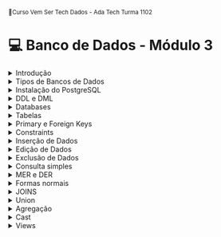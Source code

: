 <sub> 📂Curso Vem Ser Tech Dados - Ada Tech Turma 1102 </sub>

# 💻 Banco de Dados - Módulo 3 

<details>
<summary>Introdução</summary>

---
Bancos de dados são uma das tecnologias mais importantes do mundo moderno. Eles são amplamente utilizados para armazenar, gerenciar e recuperar grandes quantidades de informações de maneira eficiente e segura. Um banco de dados é um sistema organizado de informações que pode ser acessado, gerenciado e atualizado de maneira conveniente. Em termos simples, um banco de dados é um armário gigante que armazena informações sobre tudo, desde os nomes de clientes até informações de produtos, registros financeiros e muito mais.

Os bancos de dados são usados em uma ampla variedade de aplicações, desde simples aplicativos de desktop até sistemas de gerenciamento de grandes empresas e organizações governamentais. Eles permitem que as informações sejam armazenadas e acessadas rapidamente e de maneira confiável, tornando-os uma parte vital de muitos sistemas de tecnologia da informação.

## 📌 Utilidade de um banco de dados

Um banco de dados é como um grande armário de arquivos, mas em vez de papel, ele armazena informações digitais. Ele é projetado para armazenar e gerenciar grandes quantidades de dados de maneira organizada e eficiente. Assim como um armário de arquivos é útil para manter documentos organizados e fáceis de encontrar, um banco de dados é útil para armazenar e acessar informações de maneira rápida e eficiente.

Imagine que você tem uma loja on-line que vende roupas. Você precisa gerenciar informações sobre seus produtos, clientes, pedidos, pagamentos e estoques. Você pode armazenar essas informações em planilhas, arquivos de texto ou até mesmo em papel. No entanto, conforme sua loja cresce, gerenciar essas informações manualmente pode se tornar cada vez mais difícil e demorado.

Aqui é onde um banco de dados pode ser útil. Com um banco de dados, você pode armazenar todas essas informações em uma única fonte confiável e organizada. Você pode facilmente acessar e atualizar informações sobre seus produtos, clientes e pedidos em tempo real, em vez de ter que procurar em vários arquivos ou documentos. Você pode gerar relatórios e análises para ajudar a entender melhor seu negócio e tomar decisões informadas com base nos dados.

Outra analogia que pode ajudar a entender a utilidade de um banco de dados é um catálogo de biblioteca. Imagine que você é o bibliotecário de uma grande biblioteca e precisa gerenciar informações sobre todos os livros em sua coleção. Você pode armazenar essas informações em fichas de papel em uma caixa de arquivo. No entanto, à medida que a biblioteca cresce, gerenciar essas informações manualmente pode se tornar cada vez mais difícil e demorado.

Novamente, com um banco de dados, você pode armazenar informações sobre todos os livros em sua coleção em uma única fonte confiável e organizada. Você pode facilmente acessar e atualizar informações sobre títulos, autores, editoras e categorias em tempo real. Você pode gerar relatórios para ajudar a entender melhor a coleção da biblioteca e até fazer recomendações aos usuários com base nos dados.

## 📌 Mais sobre o PostgreSQL

O PostgreSQL é um sistema de gerenciamento de banco de dados relacional de código aberto que foi lançado pela primeira vez em 1989. Ele foi criado como um projeto de pesquisa na Universidade da Califórnia em Berkeley, nos Estados Unidos, e desde então tem sido amplamente adotado por empresas e organizações em todo o mundo.

O PostgreSQL é conhecido por sua confiabilidade, escalabilidade e desempenho. Ele foi projetado para suportar cargas de trabalho pesadas e é altamente personalizável, permitindo que os usuários ajustem o sistema de acordo com suas necessidades específicas. Além disso, ele é altamente compatível com padrões do setor e oferece suporte a muitos recursos avançados, como transações ACID, índices em texto completo, integridade referencial e muito mais. Ele é uma das ferramentas de banco de dados mais populares do mercado, oferecendo recursos avançados de segurança, confiabilidade e escalabilidade.

Uma das principais características do PostgreSQL é sua capacidade de suportar objetos complexos, como arrays, JSON, XML e geometrias espaciais. Ele também oferece suporte a muitos tipos de dados diferentes, incluindo números, datas, strings e muito mais. Isso o torna uma escolha popular para aplicativos que envolvem muitos dados complexos e variados.

Outra característica notável do PostgreSQL é sua capacidade de ser estendido por meio de módulos adicionais, conhecidos como extensões. Essas extensões permitem que os usuários adicionem novos recursos e funcionalidades ao sistema sem precisar modificar o código-fonte principal. Isso torna o PostgreSQL altamente personalizável e adaptável a uma ampla variedade de casos de uso.

Muitas grandes empresas confiam no PostgreSQL para armazenar seus dados críticos. Aqui estão alguns exemplos de empresas que utilizam essa tecnologia:

- Apple: a Apple usa o PostgreSQL para gerenciar dados do iTunes, App Store e Apple Music.

- Cisco: a Cisco usa o PostgreSQL como banco de dados principal para sua plataforma de gerenciamento de rede.

- Fujitsu: a Fujitsu usa o PostgreSQL como banco de dados principal para seus sistemas de gerenciamento de inventário.

- Skype: o Skype usa o PostgreSQL para armazenar dados de bate-papo e histórico de chamadas.

- Reddit: o Reddit usa o PostgreSQL para armazenar dados de usuários, postagens e comentários.

## Referências e materiais complementares
- PostgreSQL: https://www.postgresql.org/about/

---

</details>

<details>
<summary>Tipos de Bancos de Dados</summary>

---

Existem dois tipos principais de bancos de dados: bancos relacionais e bancos não relacionais.

Os bancos de dados relacionais são baseados em uma estrutura de tabelas inter-relacionadas. Os dados são organizados em tabelas, cada uma com uma coluna para um tipo específico de dado e cada linha contendo uma entrada individual. As tabelas são inter-relacionadas por meio de chaves primárias e estrangeiras, que são usadas para vincular os dados em diferentes tabelas. O SQL (Structured Query Language) é a linguagem de programação mais comumente usada para manipular bancos de dados relacionais.

Por outro lado, os bancos de dados não relacionais são projetados para armazenar dados sem a estrutura rígida de tabelas e esquemas relacionais. Eles são mais flexíveis em termos de como os dados são organizados e podem ser mais escaláveis e tolerantes a falhas do que os bancos de dados relacionais. Eles também podem ser usados para armazenar tipos de dados mais complexos, como documentos, gráficos e dados de séries temporais. Exemplos de bancos de dados não relacionais incluem bancos de dados de documentos, bancos de dados de grafos e bancos de dados de séries temporais.

A principal diferença entre bancos de dados relacionais e não relacionais é a forma como os dados são estruturados e organizados. Os bancos de dados relacionais têm uma estrutura de tabelas rígida, com colunas e linhas organizadas em uma grade, enquanto os bancos de dados não relacionais têm uma estrutura mais flexível, com dados armazenados em uma hierarquia de documentos ou grafos.

Outra diferença importante é a maneira como os dados são consultados e manipulados. Os bancos de dados relacionais usam SQL para consultar e manipular dados, enquanto os bancos de dados não relacionais geralmente usam uma API baseada em objetos ou documentos para manipular dados.

Ambos os tipos de bancos de dados têm suas próprias vantagens e desvantagens, e a escolha entre um banco de dados relacional ou não relacional dependerá das necessidades e requisitos específicos do projeto. Os bancos de dados relacionais são mais adequados para projetos com estruturas de dados rígidas e requisitos de transação, enquanto os bancos de dados não relacionais são mais adequados para projetos que precisam armazenar dados não estruturados ou semiestruturados e exigem escalabilidade e flexibilidade.

## 📌 Principais diferenças

Banco de Dados Relacional (RDBMS): é o tipo mais comum de banco de dados, que usa uma estrutura de tabelas relacionais para armazenar dados. O modelo relacional é baseado em relações matemáticas entre as tabelas e é capaz de garantir a integridade dos dados através do uso de chaves primárias, chaves estrangeiras e restrições de integridade referencial. Exemplos de bancos de dados relacionais incluem PostgreSQL, MySQL, Oracle e SQL Server.

Banco de Dados de Colunas: neste tipo de banco de dados, os dados são armazenados em colunas em vez de linhas, como nos bancos de dados relacionais tradicionais. Isso permite que as consultas sejam executadas de forma mais rápida em grandes conjuntos de dados e melhora o desempenho de consultas analíticas. Exemplos de bancos de dados de colunas incluem o Apache Cassandra e o Apache HBase.

Banco de Dados de Documentos: neste tipo de banco de dados, os dados são armazenados em documentos individuais, como JSON ou XML. Cada documento contém todos os dados relacionados em um único registro e pode ser aninhado para criar uma estrutura hierárquica de dados. Exemplos de bancos de dados de documentos incluem o MongoDB e o Couchbase.

Banco de Dados de Grafos: neste tipo de banco de dados, os dados são armazenados em grafos, que consistem em nós e arestas. Os nós representam entidades e as arestas representam as conexões entre eles. Isso permite consultas sofisticadas que exploram as relações complexas entre os dados. Exemplos de bancos de dados de grafos incluem o Neo4j e o OrientDB.

Banco de Dados de Tempo Real (In-Memory): neste tipo de banco de dados, os dados são armazenados em memória RAM em vez de em disco. Isso permite um acesso muito rápido aos dados, tornando-o ideal para aplicativos que exigem baixa latência, como sistemas de negociação financeira, jogos online e processamento de dados em tempo real. Exemplos de bancos de dados de tempo real incluem o SAP HANA e o MemSQL.

## 📌 Exemplos de bancos de dados não relacionais

Como modelo de banco de dados, os bancos de dados NoSQL (Not Only SQL) têm como característica principal o fato de não utilizarem uma estrutura de tabelas relacionais como nos bancos de dados relacionais tradicionais, como o PostgreSQL. Em vez disso, os bancos de dados NoSQL são projetados para manipular grandes quantidades de dados não estruturados ou semiestruturados e trabalhar com escalabilidade horizontal em vários servidores.

Aqui estão alguns exemplos de bancos de dados NoSQL e suas principais características:

- DynamoDB: é um banco de dados de valor-chave totalmente gerenciado pela Amazon Web Services (AWS). Ele é projetado para alta disponibilidade, escalabilidade e desempenho, além de ser totalmente gerenciado. O DynamoDB é comumente usado para armazenar informações do usuário em aplicativos móveis e para gerenciar sessões de jogos online.

- Redis: é um banco de dados em memória de código aberto que permite armazenar dados em chave-valor, com suporte a diferentes tipos de dados, como strings, hashes, listas, conjuntos e sorted sets. O Redis é conhecido por sua velocidade e alta escalabilidade, sendo comumente usado para cache, filas de mensagens e gerenciamento de sessões.

- Cassandra: é um banco de dados distribuído de colunas amplamente usado em aplicativos com grande volume de dados, incluindo análise de dados, gerenciamento de registros, gerenciamento de conteúdo e gerenciamento de mídia social. O Cassandra tem alta escalabilidade horizontal e oferece recursos como replicação de dados em vários datacenters para garantir alta disponibilidade.

- MongoDB: é um banco de dados de documentos de código aberto que armazena dados em formato BSON (uma variação do formato JSON). O MongoDB é conhecido por sua escalabilidade horizontal, flexibilidade e velocidade, além de ser usado em aplicativos da web, de comércio eletrônico e de mídia social.

- Neo4j: é um banco de dados de grafo que permite modelar dados como nós e relacionamentos. Ele é frequentemente usado em aplicativos que envolvem redes sociais, análise de dados e sistemas de recomendação. O Neo4j é conhecido por sua capacidade de pesquisar relações complexas entre dados e sua escalabilidade horizontal.

- HBase: O Apache HBase é um banco de dados NoSQL distribuído, de colunas e baseado no Apache Hadoop. Ele é projetado para armazenar grandes quantidades de dados com alta velocidade de leitura e gravação, e suporta operações em tempo real e análise de dados em lote. O HBase é usado em vários casos de uso, como armazenamento de dados de sensores IoT (Internet das Coisas), análise de logs, processamento de eventos em tempo real e sistemas de recomendação. Ele é amplamente utilizado por empresas que precisam armazenar grandes quantidades de dados e executar análises em tempo real ou perto do tempo real.

### Referências e materiais complementares

- DynamoDB: https://aws.amazon.com/dynamodb/
- Redis: https://redis.io/
- Cassandra: https://cassandra.apache.org/
- MongoDB: https://www.mongodb.com/
- Neo4j: https://neo4j.com/
- Apache HBase: https://hbase.apache.org/

---

</details>

<details>
<summary>Instalação do PostgreSQL</summary>
  
---

## 📌 Instalação do PostgreSQL no Windows:

A maneira mais fácil de instalar o PostgreSQL no Windows é através do instalador disponível no site oficial.

- O link para download é: https://www.postgresql.org/download/windows/

Basta baixar o arquivo de instalação correspondente à versão desejada, executá-lo e seguir as instruções na tela. É importante lembrar que durante a instalação é possível selecionar os componentes que deseja instalar, como a ferramenta gráfica pgAdmin. Além disso, também é possível escolher o local de instalação e a senha do usuário admin. Após a instalação, o PostgreSQL estará pronto para uso.

Para mais informações sobre a instalação do PostgreSQL no Windows, consulte a documentação oficial disponível em: https://www.postgresql.org/docs/current/tutorial-install.html

## 📌 Instalação do PostgreSQL no Linux:
No Linux, a instalação do PostgreSQL varia de acordo com a distribuição Linux que está sendo utilizada. Para distribuições baseadas em Debian, como o Ubuntu, o PostgreSQL pode ser instalado usando o gerenciador de pacotes apt-get. Para isso, basta executar o seguinte comando no terminal:

```python
sudo apt-get install postgresql
```

Para outras distribuições Linux, é necessário verificar a documentação específica da distribuição para obter as instruções de instalação.

Após a instalação, é possível configurar o PostgreSQL utilizando o utilitário de linha de comando chamado psql. Para mais informações sobre a instalação do PostgreSQL no Linux, consulte a documentação 3 oficial disponível em: https://www.postgresql.org/download/linux/

## 📌 Instalação do PostgreSQL no Mac
No Mac, o PostgreSQL pode ser instalado usando o Homebrew, que é um gerenciador de pacotes para o macOS. Para instalar o PostgreSQL usando o Homebrew, basta executar o seguinte comando no terminal:

```python
brew install postgresql
```
Após a instalação, é possível configurar o PostgreSQL utilizando o utilitário de linha de comando chamado psql. Para mais informações sobre a instalação do PostgreSQL no Mac, consulte a documentação oficial disponível em: https://www.postgresql.org/download/macosx/

## 📌 Instalação do PostgreSQL utilizando Docker
O Docker é uma plataforma para desenvolvimento, distribuição e execução de aplicativos em contêineres. Com o Docker, é possível criar um ambiente isolado para executar o PostgreSQL.

Leia mais sobre docker em: https://docs.docker.com/

Para isso, basta executar o seguinte comando no terminal:

```python
docker run --name postgres -e POSTGRES_PASSWORD=<senha> -d postgres
```

Neste comando, substitua "" pela senha desejada para o usuário "postgres". Após a execução do comando, o PostgreSQL será iniciado em um contêiner Docker isolado. É possível conectar-se ao PostgreSQL dentro do contêiner usando o utilitário de linha de comando psql.

Para mais informações sobre o uso do PostgreSQL com o Docker, consulte a documentação oficial disponível em: https://hub.docker.com/_/postgres/

## 📌 Referências e materiais complementares
- Documentação: https://www.postgresql.org/docs/

---

</details>

<details>
<summary>DDL e DML</summary>
  
---

DDL significa Data Definition Language, que é uma linguagem utilizada para definir a estrutura e as características dos dados em um banco de dados. DDL é usado para criar, modificar e excluir objetos no banco de dados, como tabelas, índices, views e outros objetos.

Uma analogia para entender o DDL é compará-lo com a construção de uma casa. Assim como um arquiteto projeta a estrutura de uma casa, o DDL é usado para projetar a estrutura de um banco de dados. O arquiteto decide onde as paredes devem ser colocadas, quantos quartos a casa terá, como a cozinha será configurada, entre outras coisas. De maneira semelhante, o DDL determina a estrutura do banco de dados, como as tabelas que serão criadas, quais campos elas terão e como serão relacionadas entre si.

Já o DML significa Data Manipulation Language, que é uma linguagem usada para manipular os dados dentro de um banco de dados. DML é usado para inserir, atualizar, excluir e recuperar dados em um banco de dados. Isso significa que o DML é usado para fazer operações de leitura e escrita nos dados armazenados em um banco de dados.

Uma analogia para entender o DML é compará-lo com a manipulação de objetos em uma sala. Suponha que você queira mudar a posição de uma mesa em uma sala. Você pode movê-la para um novo local, atualizando a posição dela. Da mesma forma, com o DML, você pode atualizar dados em uma tabela para refletir mudanças na informação.

### Referências e materiais complementares
- https://www.postgresql.org/docs/current/ddl.html
- https://www.postgresql.org/docs/current/dml.html

---

</details>

<details>
<summary>Databases</summary>
---
  
Para criar ou remover um banco de dados no PostgreSQL, é necessário ter privilégios de superusuário ou de um usuário com permissões suficientes para criar ou remover um novo banco de dados.

## 📌 Inserindo bases de dados
Existem algumas maneiras de criar um banco de dados no PostgreSQL: através do utilitário de linha de comando createdb, através da interface gráfica do pgAdmin (ou qualquer outro SGDB que esteja utilizando) ou utilizando um comando SQL.

## Criando um banco de dados com o comando createdb
Antes de qualquer coisa, devemos nos conectar ao prompt, digitando no terminal o comando:

```python
sudo -i -u postgres psql
```
No exemplo acima, fizemos login com o usuário postgres ao prompt do PostgreSQL.

Para sair do prompt, basta digitarmos:
```python
\q
```
Para criar um banco de dados usando o createdb, basta executar o seguinte comando no terminal:

```python
createdb <nome_do_banco_de_dados>
```

Substitua <nome_do_banco_de_dados> pelo nome desejado para o banco de dados. Por exemplo:

```python
createdb meu_banco_bonito
```

Para visualizar a lista de bases de dados criadas, basta utilizarmos o comando:
```python
\l
```
## 📌 Criando um banco de dados utilizando linguagem SQL
O comando CREATE DATABASE é usado para criar um banco de dados no PostgreSQL. Ele pode ser executado tanto no utilitário de linha de comando psql quanto em outras ferramentas que suportam a execução de comandos SQL.

Para executar este comando, devemos estar com a janela de execução do SQL aberta, utilizando, por exemplo o pgAdmin.

O formato básico do comando é o seguinte:

```python
CREATE DATABASE nome_do_banco_de_dados;
```

Substitua `nome_do_banco_de_dados ` pelo nome desejado para o banco de dados. É possível especificar outras opções ao criar um banco de dados, como o proprietário do banco de dados, a codificação de caracteres e a localização do banco de dados. Algumas opções comuns incluem:

OWNER para definir o proprietário do banco de dados.
ENCODING para definir a codificação de caracteres do banco de dados.
LC_COLLATE e LC_CTYPE para definir as configurações de localização do banco de dados.
Por exemplo, o seguinte comando cria um banco de dados chamado "minha_base_de_dados" com o proprietário "meu_usuario" e codificação de caracteres "UTF8":

```python
CREATE DATABASE minha_base_de_dados
WITH    OWNER meu_usuario
        ENCODING 'UTF8'
        LC_COLLATE 'pt_BR.UTF-8'
        LC_CTYPE 'pt_BR.UTF-8';
```

Uma vez criado, o banco de dados pode ser acessado e gerenciado usando outros comandos SQL ou ferramentas de administração do PostgreSQL, como o pgAdmin.

É importante notar que a criação de um banco de dados requer permissões de superusuário ou de um usuário com permissões suficientes para criar um banco de dados. Se você não tem as permissões necessárias, você receberá uma mensagem de erro ao tentar criar o banco de dados.

Para mais informações sobre o comando CREATE DATABASE e outras opções disponíveis, consulte a documentação oficial do PostgreSQL.

## 📌 Removendo bases de dados
Para remover um banco de dados no PostgreSQL também podemos utilizar as mesmas formas da criação, via prompt, script SQL ou interface gráfica.

### Removendo um banco de dados com o comando dropdb
Para remover um banco de dados usando o dropdb, basta executar o seguinte comando no terminal:

```python
dropdb <nome_do_banco_de_dados>
```
Substitua `<nome_do_banco_de_dados>` pelo nome desejado para o banco de dados. Por exemplo:

```python
dropdb meu_banco_bonito
```
## 📌 Removendo um banco de dados utilizando linguagem SQL
Para remover um banco de dados existente utilizando linguagem SQL, basta executar o comando:

```python
DROP DATABASE nome_do_banco_de_dados;
```
Além disso, podemos adicionar o parâmetro IF EXISTS, ele funciona como um validador para quando o banco de dados mencionado não existir, o PostgreSQL somente ignorar ao invés de retornar um erro.

```python
DROP DATABASE IF EXISTS meu_banco_bonito;
```
### Referências e materiais complementares
- https://www.postgresql.org/docs/current/app-createdb.html

- https://www.postgresql.org/docs/current/sql-createdatabase.html

- https://www.postgresql.org/docs/current/app-dropdb.html

- https://www.postgresql.org/docs/current/sql-dropdatabase.html

---

</details>

<details>
<summary>Tabelas</summary>

---

## 📌 Criação de tabelas
Para criar uma tabela no PostgreSQL, você precisa usar a linguagem DDL (Data Definition Language) e a sintaxe é a seguinte:

```python
CREATE TABLE nome_da_tabela (
  nome_do_campo1 tipo_do_campo1,
  nome_do_campo2 tipo_do_campo2,
  ...,
  nome_do_campoN tipo_do_campoN
);
```
Por exemplo, para criar uma tabela chamada "clientes" com dois campos, "id" e "nome", o comando seria o seguinte:

```python
CREATE TABLE clientes (
  id SERIAL PRIMARY KEY,
  nome VARCHAR(50)
);

```
Este comando cria uma tabela "clientes" com um campo "id" que é um número serial (ou seja, um número sequencial gerado automaticamente pelo PostgreSQL) e um campo "nome" que é uma string de até 50 caracteres.

Não se preocupe com o "PRIMARY KEY" ainda, isso será abordado nos próximos capítulos.

## 📌 Edição de tabelas
Para editar uma tabela existente no PostgreSQL, você pode usar o comando ALTER TABLE. Por exemplo, se você quiser adicionar um novo campo "email" à tabela "clientes", o comando seria o seguinte:

```python
ALTER TABLE clientes ADD COLUMN email VARCHAR(50);
```
Este comando adiciona um novo campo chamado "email" à tabela "clientes" com um comprimento máximo de 50 caracteres.

## 📌 Exclusão de tabelas
Finalmente, para excluir uma tabela no PostgreSQL, você pode usar o comando DROP TABLE. Por exemplo, se você quiser excluir a tabela "clientes", o comando seria o seguinte:

```python
DROP TABLE clientes;
```
Este comando exclui a tabela "clientes" e todos os dados armazenados nela.

É importante notar que a exclusão de uma tabela é uma operação permanente e irrevogável. Portanto, sempre se certifique de ter feito um backup dos dados importantes antes de executar um comando DROP TABLE.

## 📌 Tipos de dados mais comuns
Nos exemplos acima, falamos dos tipos int e varchar, porém, existem alguns outros tipos de dados que são possíveis de serem utilizados, que nos auxiliam para situações específicas.

### Tipos numéricos:
- INTEGER: armazena números inteiros com sinal. O tamanho padrão é de 4 bytes, mas pode ser especificado um tamanho maior ou menor. É usado para armazenar dados numéricos que representam quantidades inteiras, como a quantidade de itens em um pedido.

- BIGINT: armazena números inteiros com sinal de 8 bytes. É usado para armazenar dados numéricos que representam quantidades maiores que o INTEGER, como o número de habitantes de uma cidade ou país.

- NUMERIC: armazena números decimais com precisão arbitrária. É usado para armazenar valores monetários ou outros dados numéricos que requerem alta precisão.

- DOUBLE PRECISION: armazena números de ponto flutuante de dupla precisão. É usado para armazenar dados numéricos que requerem alta precisão e uma grande faixa de valores, como as coordenadas geográficas de um local.

### Tipos de texto
- VARCHAR: armazena strings de comprimento variável. É usado para armazenar dados de texto de comprimento variável, como nomes de pessoas ou endereços de e-mail.

- CHAR: armazena strings de comprimento fixo. É usado para armazenar dados de texto de comprimento fixo, como códigos postais ou números de identificação.

- TEXT: armazena strings de comprimento variável sem limite. É usado para armazenar grandes volumes de dados de texto, como descrições de produtos ou comentários em um site.

É comum a utilização do tipo `varchar` na maioria dos casos, pois geralmente campos de tamanhos variados são armazenados como texto. O `varchar` armazena apenas os caracteres salvos, e deixa o resto do espaço vazio e disponível para outro dado.

Por exemplo: uma coluna do tipo `varchar(50)` que recebe o texto: 'Ada tecnologia', utiliza apenas 14 "espaços" na memória, e deixa os outros 36 disponíveis para outros registros. Ele ocupa menos espaço em memória, porém, em operações de atualização é penalizado, pois o banco de dados precisa "procurar" outro espaço em memória para realocar o conteúdo caso seja maior.

Já uma coluna do tipo `char(50)` que recebe o mesmo texto: 'Ada tecnologia', utiliza todos os 50 "espaços" disponíveis, portanto, ocupa mais espaço em memória. Em contrapartida, as operações de atualização são extremamente rápidas, pois a coluna já tem todo o espaço disponível "reservado" para ela.

### Tipos de data e hora
- DATE: armazena datas (ano, mês, dia). É usado para armazenar informações de datas, como datas de nascimento ou datas de eventos.

- TIME: armazena horas do dia. É usado para armazenar informações de hora, como horários de início ou fim de eventos.

- TIMESTAMP: armazena datas e horas com precisão de milissegundos. É usado para armazenar informações de datas e horas precisas, como timestamps de criação ou modificação de registros.

### Tipos booleanos
- BOOLEAN: armazena valores verdadeiro ou falso. É usado para armazenar dados booleanos, como se um usuário está conectado ou desconectado.
Tipos de array
- ARRAY: armazena uma lista de valores de um tipo de dado específico. É usado para armazenar coleções de dados, como uma lista de itens em um pedido ou as cores favoritas de um usuário.

### Tipos especiais
- JSON e JSONB: armazena dados em formato JSON (JavaScript Object Notation), usado para armazenar dados semiestruturados que podem ser facilmente lidos por outras aplicações ou sistemas.

- UUID: armazena identificadores únicos universais (UUIDs), que são frequentemente usados em sistemas distribuídos para identificar de forma única recursos em um cluster.

Você pode ver todos os tipos disponíveis para utilização no PostgreSQL em: https://www.postgresql.org/docs/current/datatype.html

## 📌 Default values
Em PostgreSQL, um valor padrão (ou "default value") é um valor que é automaticamente atribuído a uma coluna se nenhum valor é especificado para ela durante a inserção de dados.

Por exemplo, vamos supor que você tem uma tabela "clientes" com as colunas "id", "nome", "email" e "data de cadastro". Você pode definir um valor padrão para a coluna "data de cadastro" para que, quando um novo registro for adicionado à tabela, a data atual seja automaticamente inserida para essa coluna. Isso pode ser útil, pois evita a necessidade de inserir manualmente a data a cada vez que um novo registro é adicionado.

Aqui está um exemplo de como definir um valor padrão em PostgreSQL:

```python
CREATE TABLE clientes (
    id SERIAL PRIMARY KEY,
    nome VARCHAR(100),
    email VARCHAR(100),
    data_de_cadastro TIMESTAMP DEFAULT CURRENT_TIMESTAMP
);
```
Neste exemplo, a coluna "data_de_cadastro" é definida com um valor padrão de "CURRENT_TIMESTAMP", que é uma função que retorna a data e hora atual do sistema. Isso significa que, se nenhum valor for especificado para essa coluna durante a inserção de dados, o PostgreSQL irá automaticamente inserir a data e hora atual.

Outro exemplo pode ser de uma tabela de pedidos, onde a coluna "status" pode ter um valor padrão "pendente" para todos os novos pedidos:

```python
CREATE TABLE pedidos (
    id SERIAL PRIMARY KEY,
    descricao VARCHAR(100),
    valor DECIMAL(10,2),
    status VARCHAR(20) DEFAULT 'pendente'
);
```
Neste exemplo, a coluna "status" é definida com um valor padrão "pendente", que será automaticamente inserido se nenhum valor for especificado durante a inserção de dados.

Além disso, é importante observar que um valor padrão pode ser definido para qualquer tipo de coluna, incluindo texto, números, datas, booleanos etc. É uma ferramenta útil para garantir a consistência dos dados em uma tabela e simplificar a inserção de dados.

### Referências e materiais complementares
- https://www.postgresql.org/docs/current/sql-createtable.html
- https://www.postgresql.org/docs/current/sql-droptable.html
- https://www.postgresql.org/docs/current/sql-altertable.html
- https://www.postgresql.org/docs/current/datatype.html
- https://www.postgresql.org/docs/current/ddl-default.html

---
</details>

<details>
<summary>Primary e Foreign Keys</summary>

---

  ## 📌 Chaves primárias (Primary Keys ou PKs)
No PostgreSQL, uma Primary Key é uma restrição que define uma coluna ou conjunto de colunas em uma tabela como uma chave primária. A Primary Key é usada para identificar de forma exclusiva cada linha da tabela. Cada tabela pode ter apenas uma Primary Key.

Um exemplo de Primary Key seria em uma tabela de usuários, onde a coluna "ID" é definida como Primary Key. Isso garante que cada usuário tenha um ID exclusivo e permite que outras tabelas se relacionem com a tabela de usuários usando o ID como referência.

Outro exemplo seria em uma tabela de produtos, onde a coluna "Código do Produto" é definida como Primary Key. Isso garante que cada produto tenha um código único e permite que outras tabelas se relacionem com a tabela de produtos usando o código do produto como referência.

Uma analogia para entender a importância de uma Primary Key seria como uma identidade para uma pessoa. Assim como cada pessoa tem um CPF exclusivo, cada linha em uma tabela precisa ter um identificador exclusivo para ser identificado corretamente.

Além disso, a Primary Key também pode ajudar a melhorar o desempenho das consultas, pois o PostgreSQL cria automaticamente um índice para a coluna ou conjunto de colunas que fazem parte da Primary Key. Isso torna mais rápido encontrar e acessar linhas específicas na tabela.

Em resumo, a Primary Key é uma restrição importante no PostgreSQL que garante que cada linha de uma tabela tenha um identificador exclusivo e ajuda a melhorar o desempenho das consultas.

Para criar uma Primary Key em uma tabela no PostgreSQL, você pode usar a seguinte sintaxe:

```python
ALTER TABLE tabela
ADD CONSTRAINT nome_da_pk PRIMARY KEY (coluna);
```
Onde "tabela" é o nome da tabela em que você deseja criar a Primary Key, "nome_da_pk" é um nome de sua escolha para a Primary Key e "coluna" é o nome da coluna que você deseja definir como a chave primária.

Por exemplo, para criar uma Primary Key na tabela "usuarios" com a coluna "id" como chave primária, você pode usar o seguinte comando:

```python
ALTER TABLE usuarios
ADD CONSTRAINT pk_usuarios_id PRIMARY KEY (id);
```
Isso irá adicionar uma Primary Key chamada "pk_usuarios_id" na tabela "usuarios" usando a coluna "id" como chave primária.

Ao criar uma tabela no PostgreSQL, você também pode definir a Primary Key usando a cláusula "PRIMARY KEY". Isso é útil quando você está criando uma tabela e deseja definir a chave primária desde o início. Veja o exemplo abaixo:

```python
CREATE TABLE usuarios (
  id SERIAL PRIMARY KEY,
  nome VARCHAR(50),
  email VARCHAR(50)
);
```
## 📌 Chaves estrangeiras (Foreign Keys ou FKs)
Foreign Keys, ou chaves estrangeiras, são uma ferramenta importante para estabelecer relacionamentos entre tabelas em um banco de dados. Uma Foreign Key é uma coluna (ou um conjunto de colunas) em uma tabela que se refere a uma Primary Key em outra tabela. A Foreign Key é usada para garantir que os dados em uma tabela estejam relacionados aos dados em outra tabela, mantendo a integridade referencial do banco de dados.

Imagine que o seu banco de dados é um grande quebra-cabeça com várias peças interligadas. A Primary Key é como a peça central do quebra-cabeça, que serve como base para todas as outras peças se encaixarem. Já a Foreign Key é como uma peça que se encaixa em outra peça, estabelecendo uma relação entre elas. Se você tentar encaixar uma peça em um lugar que não corresponde, ou se faltar uma peça, o quebra-cabeça não ficará completo e não será possível ver a imagem completa. Da mesma forma, se você não definir corretamente as Primary Keys e Foreign Keys no seu banco de dados, ele ficará desorganizado e inconsistente, dificultando a recuperação dos dados.

Vamos ver alguns exemplos para entender como as Foreign Keys funcionam:

## 📌 Tabela de Produtos e Tabela de Categorias
Suponha que você tem uma tabela de produtos e outra tabela de categorias. Cada produto pode estar associado a uma única categoria. Para estabelecer esse relacionamento, você pode adicionar uma coluna chamada "id_categoria" na tabela de produtos e definir essa coluna como uma Foreign Key que referencia a Primary Key da tabela de categorias.

```python
CREATE TABLE categorias (
  id SERIAL PRIMARY KEY,
  nome VARCHAR(50)
);

CREATE TABLE produtos (
  id SERIAL PRIMARY KEY,
  id_categoria INTEGER,
  nome VARCHAR(50),
  preco NUMERIC(10,2),
  FOREIGN KEY (id_categoria) REFERENCES categorias(id)
);
```

Neste exemplo, a tabela "produtos" tem uma coluna "id_categoria" que se refere à coluna "id" da tabela "categorias". A cláusula "FOREIGN KEY" é usada para definir essa relação. Dessa forma, sempre que um produto é inserido na tabela "produtos", é necessário especificar uma categoria existente na tabela "categorias" para associá-lo.

### Referências e materiais complementares
https://www.postgresql.org/docs/current/ddl-constraints.html

---
</details>

<details>
<summary>Constraints</summary>
  
---

Constraints (restrições) são regras que podem ser aplicadas a colunas ou tabelas inteiras em um banco de dados para garantir a integridade e consistência dos dados. As constraints podem ser aplicadas para impor limites, restrições ou regras que devem ser respeitadas para que os dados sejam armazenados no banco.

Imagine que as constraints são como regras em um jogo de tabuleiro. Cada regra especifica o que pode e o que não pode ser feito durante o jogo. Por exemplo, em um jogo de xadrez, existem regras que especificam como as peças podem se mover no tabuleiro. Se um jogador tentar mover uma peça de uma maneira que não está de acordo com as regras, a jogada será inválida e ele terá que voltar atrás. Da mesma forma, se você tentar inserir um valor que não atenda a uma constraint em uma coluna de um banco de dados, a inserção será inválida e você terá que corrigir o valor ou a constraint para continuar.

## 📌 CHECK
A constraint CHECK é usada para impor uma condição específica em uma coluna. Por exemplo, podemos definir uma constraint CHECK para garantir que a coluna "idade" de uma tabela de usuários tenha valores entre 18 e 99 anos. Veja:

```python
CREATE TABLE usuarios (
  id SERIAL PRIMARY KEY,
  nome VARCHAR(50),
  idade INTEGER,
  CONSTRAINT idade_maior CHECK (idade >= 18 AND idade <= 99)
);
```
Isso garante que caso seja inserido um valor não previsto pela constraint, o banco de dados irá gerar um erro e o registro não será inserido.

## 📌 NOT NULL
A constraint NOT NULL é usada para especificar que uma coluna não pode ter valores nulos. Por exemplo, podemos definir uma constraint NULL para garantir que a coluna "email" de uma tabela de usuários não seja nula.

```python
CREATE TABLE usuarios (
  id SERIAL PRIMARY KEY,
  nome VARCHAR(50),
  email VARCHAR(50) NOT NULL
);
```
Isso garante que caso seja inserido um valor nulo na coluna email, o banco de dados irá gerar um erro e o registro não será inserido.

## 📌 UNIQUE
A constraint UNIQUE é usada para garantir que os valores em uma coluna sejam exclusivos. Por exemplo, podemos definir uma constraint UNIQUE para garantir que a coluna "email" de uma tabela de usuários tenha valores únicos.

```python
CREATE TABLE usuarios (
  id SERIAL PRIMARY KEY,
  nome VARCHAR(50),
  email VARCHAR(50) UNIQUE
);
```
Isso garante que caso seja inserido um valor na coluna email que já exista em outro registro, o banco de dados irá gerar um erro e o registro não será inserido.

### Referências e materiais complementares
- https://www.postgresql.org/docs/current/ddl-constraints.html
---

</details>

<details>
<summary>Inserção de Dados</summary>
---

</details>

<details>
<summary>Edição de Dados</summary>
---

</details>

<details>
<summary>Exclusão de Dados</summary>
---

</details>

<details>
<summary>Consulta simples</summary>
---

</details>

<details>
<summary>MER e DER</summary>
---

</details>

<details>
<summary>Formas normais</summary>
---

</details>

<details>
<summary>JOINS</summary>
---

</details>

<details>
<summary>Union</summary>
---

  
</details>

<details>
<summary>Agregação</summary>
---

</details>

<details>
<summary>Cast</summary>
---

</details>

<details>
<summary>Views</summary>
---

</details>

